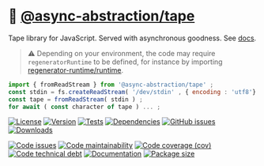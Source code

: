 :vhs:
[@async-abstraction/tape](https://async-abstraction.github.io/tape)
==

Tape library for JavaScript. Served with asynchronous goodness.
See [docs](https://async-abstraction.github.io/tape/index.html).

> :warning: Depending on your environment, the code may require
> `regeneratorRuntime` to be defined, for instance by importing
> [regenerator-runtime/runtime](https://www.npmjs.com/package/regenerator-runtime).

```js
import { fromReadStream } from '@async-abstraction/tape' ;
const stdin = fs.createReadStream( '/dev/stdin' , { encoding : 'utf8'} ) ;
const tape = fromReadStream( stdin ) ;
for await ( const character of tape ) ... ;
```

[![License](https://img.shields.io/github/license/async-abstraction/tape.svg)](https://raw.githubusercontent.com/async-abstraction/tape/main/LICENSE)
[![Version](https://img.shields.io/npm/v/@async-abstraction/tape.svg)](https://www.npmjs.org/package/@async-abstraction/tape)
[![Tests](https://img.shields.io/github/workflow/status/async-abstraction/tape/ci:test?event=push&label=tests)](https://github.com/async-abstraction/tape/actions/workflows/ci:test.yml?query=branch:main)
[![Dependencies](https://img.shields.io/librariesio/github/async-abstraction/tape)](https://github.com/async-abstraction/tape/network/dependencies)
[![GitHub issues](https://img.shields.io/github/issues/async-abstraction/tape.svg)](https://github.com/async-abstraction/tape/issues)
[![Downloads](https://img.shields.io/npm/dm/@async-abstraction/tape.svg)](https://www.npmjs.org/package/@async-abstraction/tape)

[![Code issues](https://img.shields.io/codeclimate/issues/async-abstraction/tape.svg)](https://codeclimate.com/github/async-abstraction/tape/issues)
[![Code maintainability](https://img.shields.io/codeclimate/maintainability/async-abstraction/tape.svg)](https://codeclimate.com/github/async-abstraction/tape/trends/churn)
[![Code coverage (cov)](https://img.shields.io/codecov/c/gh/async-abstraction/tape/main.svg)](https://codecov.io/gh/async-abstraction/tape)
[![Code technical debt](https://img.shields.io/codeclimate/tech-debt/async-abstraction/tape.svg)](https://codeclimate.com/github/async-abstraction/tape/trends/technical_debt)
[![Documentation](https://async-abstraction.github.io/tape/badge.svg)](https://async-abstraction.github.io/tape/source.html)
[![Package size](https://img.shields.io/bundlephobia/minzip/@async-abstraction/tape)](https://bundlephobia.com/result?p=@async-abstraction/tape)
